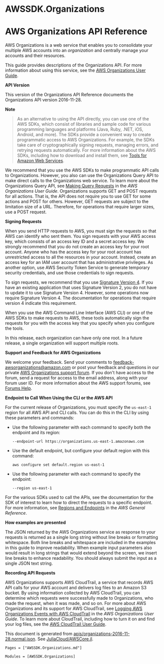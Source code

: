 # AWSSDK.Organizations

# AWS Organizations API Reference

AWS Organizations is a web service that enables you to consolidate your multiple AWS accounts into an *organization* and centrally manage your accounts and their resources.

This guide provides descriptions of the Organizations API. For more information about using this service, see the [AWS Organizations User Guide](http://docs.aws.amazon.com/organizations/latest/userguide/orgs_introduction.html).

**API Version**

This version of the Organizations API Reference documents the Organizations API version 2016-11-28.

**Note**
> As an alternative to using the API directly, you can use one of the AWS SDKs, which consist of libraries and sample code for various programming languages and platforms (Java, Ruby, .NET, iOS, Android, and more). The SDKs provide a convenient way to create programmatic access to AWS Organizations. For example, the SDKs take care of cryptographically signing requests, managing errors, and retrying requests automatically. For more information about the AWS SDKs, including how to download and install them, see [Tools for Amazon Web Services](http://aws.amazon.com/tools/).

We recommend that you use the AWS SDKs to make programmatic API calls to Organizations. However, you also can use the Organizations Query API to make direct calls to the Organizations web service. To learn more about the Organizations Query API, see [Making Query Requests](http://docs.aws.amazon.com/organizations/latest/userguide/orgs_query-requests.html) in the *AWS Organizations User Guide*. Organizations supports GET and POST requests for all actions. That is, the API does not require you to use GET for some actions and POST for others. However, GET requests are subject to the limitation size of a URL. Therefore, for operations that require larger sizes, use a POST request.

**Signing Requests**

When you send HTTP requests to AWS, you must sign the requests so that AWS can identify who sent them. You sign requests with your AWS access key, which consists of an access key ID and a secret access key. We strongly recommend that you do not create an access key for your root account. Anyone who has the access key for your root account has unrestricted access to all the resources in your account. Instead, create an access key for an IAM user account that has administrative privileges. As another option, use AWS Security Token Service to generate temporary security credentials, and use those credentials to sign requests.

To sign requests, we recommend that you use [Signature Version 4](http://docs.aws.amazon.com/general/latest/gr/signature-version-4.html). If you have an existing application that uses Signature Version 2, you do not have to update it to use Signature Version 4\. However, some operations now require Signature Version 4\. The documentation for operations that require version 4 indicate this requirement.

When you use the AWS Command Line Interface (AWS CLI) or one of the AWS SDKs to make requests to AWS, these tools automatically sign the requests for you with the access key that you specify when you configure the tools.

In this release, each organization can have only one root. In a future release, a single organization will support multiple roots.

**Support and Feedback for AWS Organizations**

We welcome your feedback. Send your comments to [feedback-awsorganizations@amazon.com](mailto:feedback-awsorganizations@amazon.com) or post your feedback and questions in our private [AWS Organizations support forum](http://forums.aws.amazon.com/forum.jspa?forumID=219). If you don't have access to the forum, send a request for access to the email address, along with your forum user ID. For more information about the AWS support forums, see [Forums Help](http://forums.aws.amazon.com/help.jspa).

**Endpoint to Call When Using the CLI or the AWS API**

For the current release of Organizations, you must specify the `us-east-1` region for all AWS API and CLI calls. You can do this in the CLI by using these parameters and commands:

*   Use the following parameter with each command to specify both the endpoint and its region:

    `--endpoint-url https://organizations.us-east-1.amazonaws.com`

*   Use the default endpoint, but configure your default region with this command:

    `aws configure set default.region us-east-1`

*   Use the following parameter with each command to specify the endpoint:

    `--region us-east-1`

For the various SDKs used to call the APIs, see the documentation for the SDK of interest to learn how to direct the requests to a specific endpoint. For more information, see [Regions and Endpoints](http://docs.aws.amazon.com/general/latest/gr/rande.html#sts_region) in the *AWS General Reference*.

**How examples are presented**

The JSON returned by the AWS Organizations service as response to your requests is returned as a single long string without line breaks or formatting whitespace. Both line breaks and whitespace are included in the examples in this guide to improve readability. When example input parameters also would result in long strings that would extend beyond the screen, we insert line breaks to enhance readability. You should always submit the input as a single JSON text string.

**Recording API Requests**

AWS Organizations supports AWS CloudTrail, a service that records AWS API calls for your AWS account and delivers log files to an Amazon S3 bucket. By using information collected by AWS CloudTrail, you can determine which requests were successfully made to Organizations, who made the request, when it was made, and so on. For more about AWS Organizations and its support for AWS CloudTrail, see [Logging AWS Organizations Events with AWS CloudTrail](http://docs.aws.amazon.com/organizations/latest/userguide/orgs_cloudtrail-integration.html) in the *AWS Organizations User Guide*. To learn more about CloudTrail, including how to turn it on and find your log files, see the [AWS CloudTrail User Guide](http://docs.aws.amazon.com/awscloudtrail/latest/userguide/what_is_cloud_trail_top_level.html).

This document is generated from
[apis/organizations-2016-11-28.normal.json](https://github.com/aws/aws-sdk-js/blob/master/apis/organizations-2016-11-28.normal.json).
See [JuliaCloud/AWSCore.jl](https://github.com/JuliaCloud/AWSCore.jl).

```@index
Pages = ["AWSSDK.Organizations.md"]
```

```@autodocs
Modules = [AWSSDK.Organizations]
```
